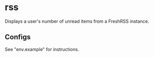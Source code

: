 # rss

Displays a user's number of unread items from a FreshRSS instance.

## Configs

See "env.example" for instructions.

